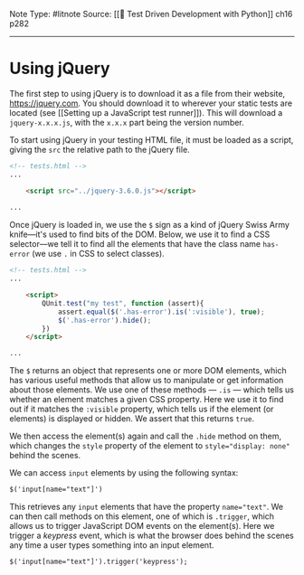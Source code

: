 Note Type: #litnote
Source: [[📖 Test Driven Development with Python]] ch16 p282

---
# Using jQuery
The first step to using jQuery is to download it as a file from their website, https://jquery.com. You should download it to wherever your static tests are located (see [[Setting up a JavaScript test runner]]). This will download a `jquery-x.x.x.js`, with the `x.x.x` part being the version number.

To start using jQuery in your testing HTML file, it must be loaded as a script, giving the `src` the relative path to the jQuery file.
```HTML
<!-- tests.html -->
...

	<script src="../jquery-3.6.0.js"></script>
	
...
```

Once jQuery is loaded in, we use the `$` sign as a kind of jQuery Swiss Army knife—it's used to find bits of the DOM. Below, we use it to find a CSS selector—we tell it to find all the elements that have the class name `has-error` (we use `.` in CSS to select classes).
```HTML
<!-- tests.html -->
...

	<script>
		QUnit.test("my test", function (assert){
			assert.equal($('.has-error').is(':visible'), true);
			$('.has-error').hide();
		})
	</script>

...
```

The `$` returns an object that represents one or more DOM elements, which has various useful methods that allow us to manipulate or get information about those elements. We use one of these methods — `.is` — which tells us whether an element matches a given CSS property. Here we use it to find out if it matches the `:visible` property, which tells us if the element (or elements) is displayed or hidden. We assert that this returns `true`.

We then access the element(s) again and call the `.hide` method on them, which changes the `style` property of the element to `style="display: none"` behind the scenes.

We can access `input` elements by using the following syntax:
```HTML
$('input[name="text"]')
```

This retrieves any `input` elements that have the property `name="text"`. We can then call methods on this element, one of which is `.trigger`, which allows us to trigger JavaScript DOM events on the element(s). Here we trigger a *keypress* event, which is what the browser does behind the scenes any time a user types something into an input element.
```HTML
$('input[name="text"]').trigger('keypress');
```